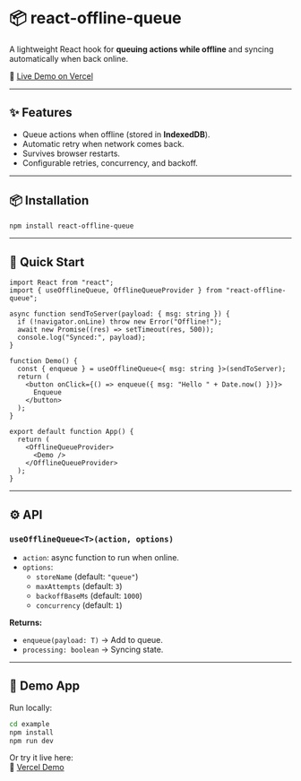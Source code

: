 # 📦 react-offline-queue

A lightweight React hook for **queuing actions while offline** and syncing automatically when back online.

🔗 [Live Demo on Vercel](https://your-vercel-demo-url.vercel.app)

---

## ✨ Features
- Queue actions when offline (stored in **IndexedDB**).
- Automatic retry when network comes back.
- Survives browser restarts.
- Configurable retries, concurrency, and backoff.

---

## 📦 Installation
```bash
npm install react-offline-queue
```

---

## 🚀 Quick Start
```tsx
import React from "react";
import { useOfflineQueue, OfflineQueueProvider } from "react-offline-queue";

async function sendToServer(payload: { msg: string }) {
  if (!navigator.onLine) throw new Error("Offline!");
  await new Promise((res) => setTimeout(res, 500));
  console.log("Synced:", payload);
}

function Demo() {
  const { enqueue } = useOfflineQueue<{ msg: string }>(sendToServer);
  return (
    <button onClick={() => enqueue({ msg: "Hello " + Date.now() })}>
      Enqueue
    </button>
  );
}

export default function App() {
  return (
    <OfflineQueueProvider>
      <Demo />
    </OfflineQueueProvider>
  );
}
```

---

## ⚙️ API

### `useOfflineQueue<T>(action, options)`
- `action`: async function to run when online.
- `options`:  
  - `storeName` (default: `"queue"`)
  - `maxAttempts` (default: `3`)
  - `backoffBaseMs` (default: `1000`)
  - `concurrency` (default: `1`)

**Returns:**
- `enqueue(payload: T)` → Add to queue.
- `processing: boolean` → Syncing state.

---

## 👀 Demo App
Run locally:
```bash
cd example
npm install
npm run dev
```

Or try it live here:  
🔗 [Vercel Demo](https://your-vercel-demo-url.vercel.app)
